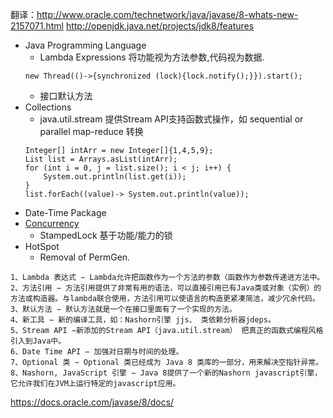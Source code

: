 翻译：http://www.oracle.com/technetwork/java/javase/8-whats-new-2157071.html
http://openjdk.java.net/projects/jdk8/features
- Java Programming Language
	- Lambda Expressions 将功能视为方法参数,代码视为数据.
	```
	new Thread(()->{synchronized (lock){lock.notify();}}).start();
	```
	- 接口默认方法
- Collections
	- java.util.stream 提供Stream API支持函数式操作，如 sequential or parallel map-reduce 转换
	```
	Integer[] intArr = new Integer[]{1,4,5,9};
	List list = Arrays.asList(intArr);
	for (int i = 0, j = list.size(); i < j; i++) {
	    System.out.println(list.get(i));
	}
	list.forEach((value)-> System.out.println(value));
	```
- Date-Time Package 
- [Concurrency](https://docs.oracle.com/javase/8/docs/technotes/guides/concurrency/changes8.html)
	- StampedLock 基于功能/能力的锁
- HotSpot
	- Removal of PermGen.



```$xslt
1、Lambda 表达式 − Lambda允许把函数作为一个方法的参数（函数作为参数传递进方法中。
2、方法引用 − 方法引用提供了非常有用的语法，可以直接引用已有Java类或对象（实例）的方法或构造器。与lambda联合使用，方法引用可以使语言的构造更紧凑简洁，减少冗余代码。
3、默认方法 − 默认方法就是一个在接口里面有了一个实现的方法。
4、新工具 − 新的编译工具，如：Nashorn引擎 jjs、 类依赖分析器jdeps。
5、Stream API −新添加的Stream API（java.util.stream） 把真正的函数式编程风格引入到Java中。
6、Date Time API − 加强对日期与时间的处理。
7、Optional 类 − Optional 类已经成为 Java 8 类库的一部分，用来解决空指针异常。
8、Nashorn, JavaScript 引擎 − Java 8提供了一个新的Nashorn javascript引擎，它允许我们在JVM上运行特定的javascript应用。
```


https://docs.oracle.com/javase/8/docs/